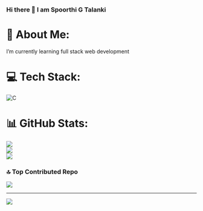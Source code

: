 ### Hi there 👋 I am Spoorthi G Talanki

# 💫 About Me:
 I’m currently learning full stack web development<br>


# 💻 Tech Stack:
![C](https://img.shields.io/badge/c-%2300599C.svg?style=flat&logo=c&logoColor=white)
# 📊 GitHub Stats:
![](https://github-readme-stats.vercel.app/api?username=SpoorthiGTalanki&theme=blue-green&hide_border=false&include_all_commits=false&count_private=false)<br/>
![](https://github-readme-streak-stats.herokuapp.com/?user=SpoorthiGTalanki&theme=blue-green&hide_border=false)<br/>
![](https://github-readme-stats.vercel.app/api/top-langs/?username=SpoorthiGTalanki&theme=blue-green&hide_border=false&include_all_commits=false&count_private=false&layout=compact)

### 🔝 Top Contributed Repo
![](https://github-contributor-stats.vercel.app/api?username=SpoorthiGTalanki&limit=5&theme=dark&combine_all_yearly_contributions=true)

---
[![](https://visitcount.itsvg.in/api?id=SpoorthiGTalanki&icon=5&color=5)](https://visitcount.itsvg.in)


